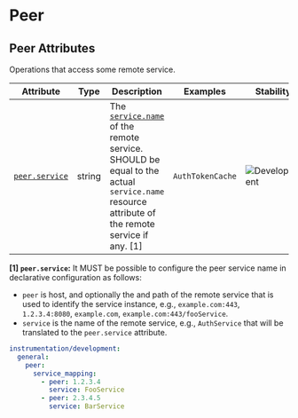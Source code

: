 <!-- NOTE: THIS FILE IS AUTOGENERATED. DO NOT EDIT BY HAND. -->
<!-- see templates/registry/markdown/attribute_namespace.md.j2 -->

# Peer

## Peer Attributes

Operations that access some remote service.

| Attribute | Type | Description | Examples | Stability |
|---|---|---|---|---|
| <a id="peer-service" href="#peer-service">`peer.service`</a> | string | The [`service.name`](/docs/resource/README.md#service) of the remote service. SHOULD be equal to the actual `service.name` resource attribute of the remote service if any. [1] | `AuthTokenCache` | ![Development](https://img.shields.io/badge/-development-blue) |

**[1] `peer.service`:** It MUST be possible to configure the peer service name in declarative configuration as follows:
- `peer` is host, and optionally the and path of the remote service that is used to identify the service
   instance, e.g., `example.com:443`, `1.2.3.4:8080`, `example.com`, `example.com:443/fooService`.
- `service` is the name of the remote service, e.g., `AuthService` that will be translated to the
  `peer.service` attribute.


```yaml
instrumentation/development:
  general:
    peer:
      service_mapping:
        - peer: 1.2.3.4
          service: FooService
        - peer: 2.3.4.5
          service: BarService
```
